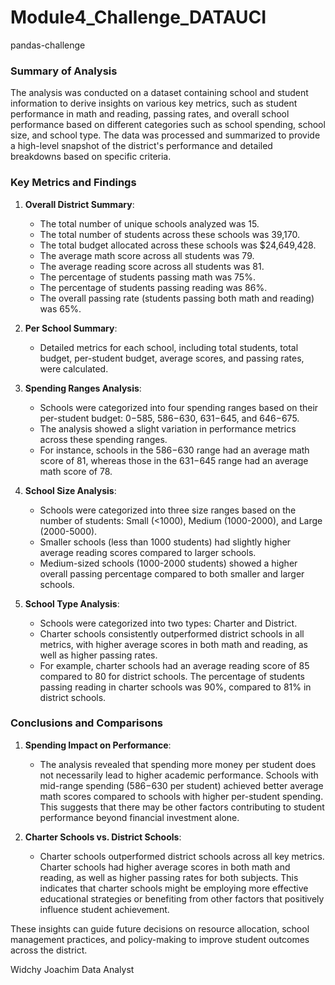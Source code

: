 # Module4_Challenge_DATAUCI
pandas-challenge

### Summary of Analysis

The analysis was conducted on a dataset containing school and student information to derive insights on various key metrics, such as student performance in math and reading, passing rates, and overall school performance based on different categories such as school spending, school size, and school type. The data was processed and summarized to provide a high-level snapshot of the district's performance and detailed breakdowns based on specific criteria.

### Key Metrics and Findings

1. **Overall District Summary**:
    - The total number of unique schools analyzed was 15.
    - The total number of students across these schools was 39,170.
    - The total budget allocated across these schools was $24,649,428.
    - The average math score across all students was 79.
    - The average reading score across all students was 81.
    - The percentage of students passing math was 75%.
    - The percentage of students passing reading was 86%.
    - The overall passing rate (students passing both math and reading) was 65%.

2. **Per School Summary**:
    - Detailed metrics for each school, including total students, total budget, per-student budget, average scores, and passing rates, were calculated.

3. **Spending Ranges Analysis**:
    - Schools were categorized into four spending ranges based on their per-student budget: $0-$585, $586-$630, $631-$645, and $646-$675.
    - The analysis showed a slight variation in performance metrics across these spending ranges.
    - For instance, schools in the $586-$630 range had an average math score of 81, whereas those in the $631-$645 range had an average math score of 78.

4. **School Size Analysis**:
    - Schools were categorized into three size ranges based on the number of students: Small (<1000), Medium (1000-2000), and Large (2000-5000).
    - Smaller schools (less than 1000 students) had slightly higher average reading scores compared to larger schools.
    - Medium-sized schools (1000-2000 students) showed a higher overall passing percentage compared to both smaller and larger schools.

5. **School Type Analysis**:
    - Schools were categorized into two types: Charter and District.
    - Charter schools consistently outperformed district schools in all metrics, with higher average scores in both math and reading, as well as higher passing rates.
    - For example, charter schools had an average reading score of 85 compared to 80 for district schools. The percentage of students passing reading in charter schools was 90%, compared to 81% in district schools.

### Conclusions and Comparisons

1. **Spending Impact on Performance**:
    - The analysis revealed that spending more money per student does not necessarily lead to higher academic performance. Schools with mid-range spending ($586-$630 per student) achieved better average math scores compared to schools with higher per-student spending. This suggests that there may be other factors contributing to student performance beyond financial investment alone.

2. **Charter Schools vs. District Schools**:
    - Charter schools outperformed district schools across all key metrics. Charter schools had higher average scores in both math and reading, as well as higher passing rates for both subjects. This indicates that charter schools might be employing more effective educational strategies or benefiting from other factors that positively influence student achievement.

These insights can guide future decisions on resource allocation, school management practices, and policy-making to improve student outcomes across the district.

Widchy Joachim
Data Analyst
